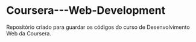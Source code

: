 # Coursera---Web-Development
Repositório criado para guardar os códigos do curso de Desenvolvimento Web da Coursera.
